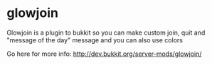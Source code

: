 glowjoin
========

Glowjoin is a plugin to bukkit so you can make custom join, quit and "message of the day" message and you can also use colors

Go here for more info: http://dev.bukkit.org/server-mods/glowjoin/
